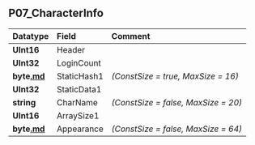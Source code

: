 ## P07\_CharacterInfo ##
| **Datatype** | **Field** | **Comment** |
|:-------------|:----------|:------------|
| **UInt16**   | Header    |             |
| **UInt32**   | LoginCount |             |
| **byte[.md](.md)** | StaticHash1 | _(ConstSize = true, MaxSize = 16)_ |
| **UInt32**   | StaticData1 |             |
| **string**   | CharName  | _(ConstSize = false, MaxSize = 20)_ |
| **UInt16**   | ArraySize1 |             |
| **byte[.md](.md)** | Appearance | _(ConstSize = false, MaxSize = 64)_ |